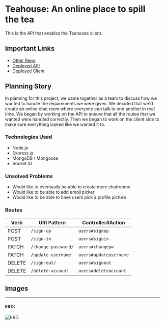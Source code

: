 # Teahouse: An online place to spill the tea

This is the API that enables the Teahouse client.

## Important Links

- [Other Repo](https://github.com/GA-SEI-Team-418/teahouse-client)
- [Deployed API](https://young-headland-96680.herokuapp.com)
- [Deployed Client](https://ga-sei-team-418.github.io/teahouse-client)

## Planning Story

In planning for this project, we came together as a team to discuss how we wanted to handle the requirements we were given. We decided that we'd create an online chat room where everyone can talk to one another in real time. We began by working on the API to ensure that all the routes that we wanted were handled correctly. Then we began to work on the client side to make sure everything looked like we wanted it to.

### Technologies Used

- Node.js
- Express.js
- MongoDB / Mongoose
- Socket.IO

### Unsolved Problems

- Would like to eventually be able to create more chatrooms
- Would like to be able to add emoji picker
- Would like to be able to have users pick a profile picture

### Routes

| Verb   | URI Pattern            | Controller#Action      |
|--------|------------------------|------------------------|
| POST   | `/sign-up`             | `users#signup`         |
| POST   | `/sign-in`             | `users#signin`         |
| PATCH  | `/change-password/`    | `users#changepw`       |
| PATCH  | `/update-username`     | `users#updateusername` |
| DELETE | `/sign-out/`           | `users#signout`        |
| DELETE | `/delete-account`      | `users#deleteaccount`  |

## Images

---

#### ERD:
![ERD](https://i.imgur.com/jlv6mUj.png)
